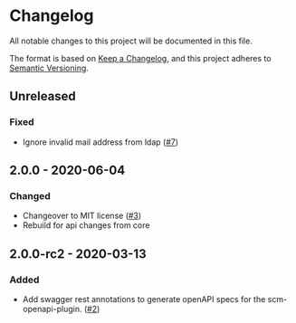 # Changelog
All notable changes to this project will be documented in this file.

The format is based on [Keep a Changelog](https://keepachangelog.com/en/1.0.0/),
and this project adheres to [Semantic Versioning](https://semver.org/spec/v2.0.0.html).

## Unreleased
### Fixed
- Ignore invalid mail address from ldap ([#7](https://github.com/scm-manager/scm-ldap-plugin/pull/7))

## 2.0.0 - 2020-06-04
### Changed
- Changeover to MIT license ([#3](https://github.com/scm-manager/scm-ldap-plugin/pull/3))
- Rebuild for api changes from core

## 2.0.0-rc2 - 2020-03-13
### Added
- Add swagger rest annotations to generate openAPI specs for the scm-openapi-plugin. ([#2](https://github.com/scm-manager/scm-ldap-plugin/pull/2))
